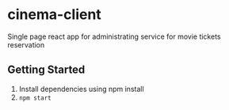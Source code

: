 # cinema-client

Single page react app for administrating service for movie tickets reservation

## Getting Started

1. Install dependencies using npm install
2. `npm start`
